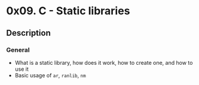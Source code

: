 # 0x09. C - Static libraries

## Description

### General

* What is a static library, how does it work, how to create one, and how to use it
* Basic usage of `ar`, `ranlib`, `nm`